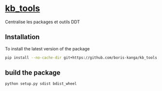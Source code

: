 # [kb_tools](https://github.com/boris-kanga/kb_tools.git)
Centralise les packages et outils DDT


## Installation
To install the latest version of the package
```bash
pip install --no-cache-dir git+https://github.com/boris-kanga/kb_tools.git#egg=kb_tools
```


## build the package

```bash
python setup.py sdist bdist_wheel
```